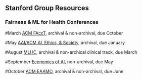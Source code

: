 
## Stanford Group Resources

### Fairness & ML for Health Conferences

#March
[ACM FAccT](https://facctconference.org), archival & non-archival, due October

#May
[AAI/ACM AI, Ethics, & Society](https://www.aies-conference.com/2021/), archival, due January 

#August
[MLHC](https://www.mlforhc.org/), archival & non-archical clinical track, due March

#September
[Economics of AI](https://www.economicsofai.com/blog/2021/2/2/2021-nber-economics-of-ai-conference-call-for-papers), non-archival, due May

#October
[ACM EAAMO](https://eaamo.org/), archival & non-archival, due June
